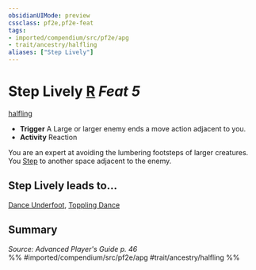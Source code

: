 ```yaml
---
obsidianUIMode: preview
cssclass: pf2e,pf2e-feat
tags:
- imported/compendium/src/pf2e/apg
- trait/ancestry/halfling
aliases: ["Step Lively"]
---
```

# Step Lively  [R](chapter-9-playing-the-game.md#Actions "Reaction") *Feat 5*  
[halfling](halfling.md)  

- **Trigger** A Large or larger enemy ends a move action adjacent to you.
- **Activity** Reaction

You are an expert at avoiding the lumbering footsteps of larger creatures. You [Step](step.md) to another space adjacent to the enemy.

## Step Lively leads to...

[Dance Underfoot](dance-underfoot-apg.md), [Toppling Dance](toppling-dance-apg.md)

## Summary

*Source: Advanced Player's Guide p. 46*  
%% #imported/compendium/src/pf2e/apg #trait/ancestry/halfling %%